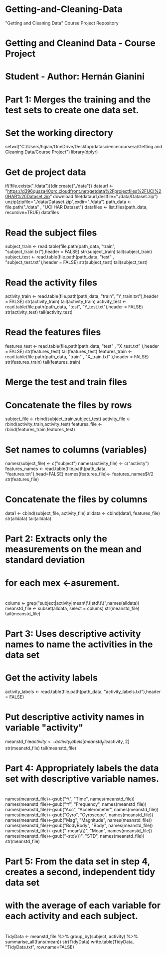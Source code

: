 # Getting-and-Cleaning-Data
"Getting and Cleaning Data" Course Project Repository
# Getting and Cleanind Data - Course Project
# Student - Author: Hernán Gianini
#
# Part 1: Merges the training and the test sets to create one data set.
#
# Set the working directory
setwd("C:/Users/hgian/OneDrive/Desktop/datasciencecoursera/Getting and Cleaning Data/Course Project")
library(dplyr)
#
# Get de project data
if(!file.exists("./data")){dir.create("./data")}
dataurl <- "https://d396qusza40orc.cloudfront.net/getdata%2Fprojectfiles%2FUCI%20HAR%20Dataset.zip"
download.file(dataurl,destfile="./data/Dataset.zip")
unzip(zipfile="./data/Dataset.zip",exdir="./data")
path_data <- file.path("./data" , "UCI HAR Dataset")
datafiles <- list.files(path_data, recursive=TRUE)
datafiles
#
# Read the subject files
subject_train <- read.table(file.path(path_data, "train", "subject_train.txt"),header = FALSE)
str(subject_train)
tail(subject_train)
subject_test  <- read.table(file.path(path_data, "test" , "subject_test.txt"),header = FALSE)
str(subject_test)
tail(subject_test)
#
# Read the activity files
activity_train <- read.table(file.path(path_data, "train", "Y_train.txt"),header = FALSE)
str(activity_train)
tail(activity_train)
activity_test <- read.table(file.path(path_data, "test", "Y_test.txt"),header = FALSE)
str(activity_test)
tail(activity_test)
#
# Read the features files
features_test  <- read.table(file.path(path_data, "test" , "X_test.txt" ),header = FALSE)
str(features_test)
tail(features_test)
features_train  <- read.table(file.path(path_data, "train" , "X_train.txt" ),header = FALSE)
str(features_train)
tail(features_train)
#
# Merge the test and train files
#
# Concatenate the files by rows
subject_file <- rbind(subject_train,subject_test)
activity_file <- rbind(activity_train,activity_test)
features_file <- rbind(features_train,features_test)
#
# Set names to columns (variables)
names(subject_file) <- c("subject")
names(activity_file) <- c("activity")
features_names <- read.table(file.path(path_data, "features.txt"),head=FALSE)
names(features_file)<- features_names$V2
str(features_file)
#
# Concatenate the files by columns
data1 <- cbind(subject_file, activity_file)
alldata <- cbind(data1, features_file)
str(alldata)
tail(alldata)
#
# Part 2: Extracts only the measurements on the mean and standard deviation
#         for each mex <-asurement.
#
colums <- grep("subject|activity|mean\\(\\)|std\\(\\)",names(alldata))
meanstd_file <- subset(alldata, select = colums)
str(meanstd_file)
tail(meanstd_file)
#
# Part 3: Uses descriptive activity names to name the activities in the data set
#
# Get the activity labels
activity_labels <- read.table(file.path(path_data, "activity_labels.txt"),header = FALSE)
# Put descriptive activity names in variable "activity"
meanstd_file$activity <- activity_labels[meanstd_file$activity, 2]
str(meanstd_file)
tail(meanstd_file)
#
# Part 4: Appropriately labels the data set with descriptive variable names.
#
names(meanstd_file)<-gsub("^t", "Time", names(meanstd_file))
names(meanstd_file)<-gsub("^f", "Frequency", names(meanstd_file))
names(meanstd_file)<-gsub("Acc", "Accelerometer", names(meanstd_file))
names(meanstd_file)<-gsub("Gyro", "Gyroscope", names(meanstd_file))
names(meanstd_file)<-gsub("Mag", "Magnitude", names(meanstd_file))
names(meanstd_file)<-gsub("BodyBody", "Body", names(meanstd_file))
names(meanstd_file)<-gsub("-mean\\(\\)", "Mean", names(meanstd_file))
names(meanstd_file)<-gsub("-std\\(\\)", "STD", names(meanstd_file))
str(meanstd_file)
#
# Part 5: From the data set in step 4, creates a second, independent tidy data set
#         with the average of each variable for each activity and each subject.
#
TidyData <- meanstd_file %>%
    group_by(subject, activity) %>%
    summarise_all(funs(mean))
str(TidyData)
write.table(TidyData, "TidyData.txt", row.name=FALSE)
